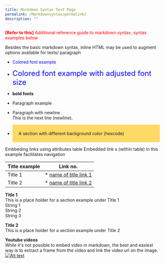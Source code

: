 ```yaml
---
title: Markdown Syntax Test Page
permalink: /Markdownsyntax/permalink/
description: ""
---
```

<font color = "red"><b>[Refer to this]</b> Additional reference guide to markdown syntax, syntax examples below</font>

Besides the basic markdown syntax, inline HTML may be used to augment options available for texts/ paragraph

* <font color = "blue"> Colored font example </font>

* <font size="5" color = "blue"> Colored font example with adjusted font size</font>

* <b> bold fonts</b>

* <p> Paragraph example</p>

* Paragraph with newline .<br/> This is the next line (newline).<br/>


* <div style="background-color: #ffd966; padding : 20px"> A section with different background color (hexcode) </div>


Embbeding links using attributes table
Embedded link s (within table) in this example facilitates navigation

| Title example | Link no. |
| --- | --- |
| Title 1 | * [name of title link 1](#1)|
| Title 2 | * [name of title link 2](#2)|


<a id='1'></a>
<b>Title 1</b><br/>
This is a place holder for a section example under Title 1<br/>
String 1<br/>
String 2<br/>
String 3<br/>

<a id='2'></a>
<b>Title 2</b><br/>
This is a place holder for a section example under Title 2

<b> Youtube videos </b> <br/>
While it's not possible to embed video in markdown, the best and easiest way is to extract a frame from the video and link the video url on the image. 
[![Alt text](/images/About%20Create/CreateVisionYTimage.png)](https://safe.menlosecurity.com/https://www.youtube.com/watch?v=fsBoM23PKMs&t=1s)